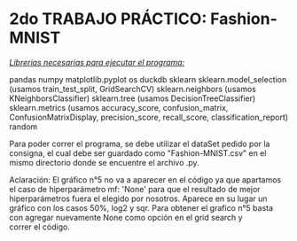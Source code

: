 # 2do TRABAJO PRÁCTICO: Fashion-MNIST

<ins>*Librerias necesarias para ejecutar el programa:*</ins>

pandas
numpy 
matplotlib.pyplot
os
duckdb
sklearn
sklearn.model_selection (usamos train_test_split, GridSearchCV)
sklearn.neighbors (usamos KNeighborsClassifier)
sklearn.tree (usamos DecisionTreeClassifier)
sklearn.metrics (usamos accuracy_score, confusion_matrix, ConfusionMatrixDisplay, precision_score, recall_score, classification_report)
random

Para poder correr el programa, se debe utilizar el dataSet pedido por la consigna, el cual debe ser guardado como "Fashion-MNIST.csv" en el mismo directorio donde se encuentre el archivo .py. 

Aclaración: El gráfico n°5 no va a aparecer en el código ya que apartamos el caso de hiperparámetro mf: 'None' para que el resultado de mejor hiperparámetros fuera el elegido por nosotros. Aparece en su lugar un gráfico con los casos 50%, log2 y sqr. Para obtener el grafico n°5 basta con agregar nuevamente None como opción en el grid search y correr el código.
